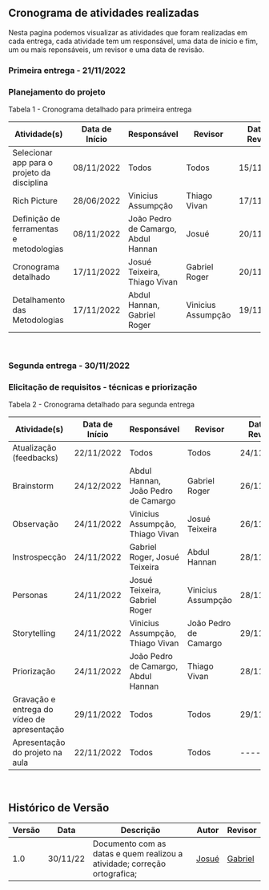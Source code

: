 ## Cronograma de atividades realizadas
Nesta pagina podemos visualizar as atividades que foram realizadas em cada entrega, cada atividade tem um responsável, uma data de inicio e fim, um ou mais reponsáveis, um revisor e uma data de revisão.

### Primeira entrega - 21/11/2022
### Planejamento do projeto

<p> Tabela 1 - Cronograma detalhado para primeira entrega</p>

Atividade(s) | Data de Início | Responsável | Revisor | Data de Revisão |
------------ | ---------- | --------- | --------- | ---------- |
Selecionar app para o projeto da disciplina | 08/11/2022 | Todos | Todos | 15/11/2022
Rich Picture | 28/06/2022 | Vinicius Assumpção | Thiago Vivan | 17/11/2022
Definição de ferramentas e metodologias |  08/11/2022   | João Pedro de Camargo, Abdul Hannan | Josué | 20/11/2022 
Cronograma detalhado | 17/11/2022 | Josué Teixeira, Thiago Vivan | Gabriel Roger | 20/11/2022
Detalhamento das Metodologias | 17/11/2022 | Abdul Hannan, Gabriel Roger | Vinicius Assumpção | 19/11/2022

<br>

### Segunda entrega - 30/11/2022
### Elicitação de requisitos - técnicas e priorização
<p> Tabela 2 - Cronograma detalhado para segunda entrega</p>

Atividade(s) | Data de Início | Responsável | Revisor | Data de Revisão |
------------ | ------- | ---------- | --------------- | ------------ |
Atualização (feedbacks) | 22/11/2022 | Todos  | Todos | 24/11/2022
Brainstorm   | 24/12/2022 | Abdul Hannan, João Pedro de Camargo | Gabriel Roger | 26/11/2022
Observação | 24/11/2022 | Vinicius Assumpção, Thiago Vivan | Josué Teixeira | 26/11/2022
Instrospecção | 24/11/2022 | Gabriel Roger, Josué Teixeira | Abdul Hannan | 28/11/2022
Personas | 24/11/2022 | Josué Teixeira, Gabriel Roger | Vinicius Assumpção |28/11/2022
Storytelling  |  24/11/2022  | Vinicius Assumpção, Thiago Vivan | João Pedro de Camargo | 29/11/2022
Priorização | 24/11/2022 | João Pedro de Camargo, Abdul Hannan | Thiago Vivan |28/11/2022
Gravação e entrega do vídeo de apresentação | 29/11/2022 | Todos | Todos |29/11/2022
Apresentação do projeto na aula | 22/11/2022 | Todos | Todos |---------
<br>

## Histórico de Versão

| Versão | Data | Descrição | Autor | Revisor
|--------|------|-----------|-------| -------
| 1.0 | 30/11/22 | Documento com as datas e quem realizou a atividade; correção ortografica; | [Josué](https://github.com/zjosuez) | [Gabriel](https://github.com/GabrielRoger07) 